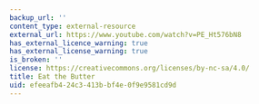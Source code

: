 ```yaml
---
backup_url: ''
content_type: external-resource
external_url: https://www.youtube.com/watch?v=PE_Ht576bN8
has_external_licence_warning: true
has_external_license_warning: true
is_broken: ''
license: https://creativecommons.org/licenses/by-nc-sa/4.0/
title: Eat the Butter
uid: efeeafb4-24c3-413b-bf4e-0f9e9581cd9d
---
```

